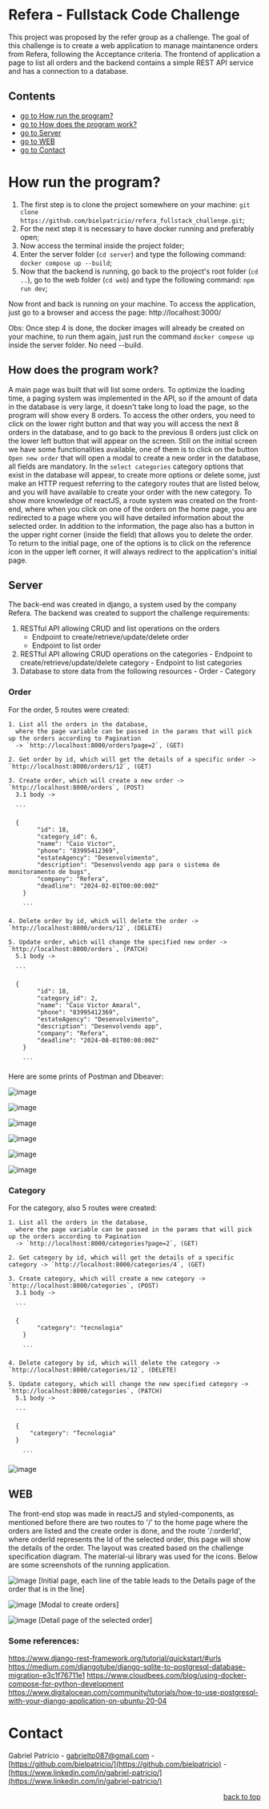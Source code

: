 # Refera - Fullstack Code Challenge

This project was proposed by the refer group as a challenge. The goal of this challenge is to create a web application to manage maintanence orders from Refera, following the Acceptance criteria. The frontend of application a page to list all orders and the backend contains a simple REST API service and has a connection to a database.

## Contents
- [go to How run the program?](#how-run-the-program)
- [go to How does the program work?](#how-does-the-program-work)
- [go to Server](#server)
- [go to WEB](#web)
- [go to Contact](#contact)

# How run the program?
  1. The first step is to clone the project somewhere on your machine: `git clone https://github.com/bielpatricio/refera_fullstack_challenge.git`;
  2. For the next step it is necessary to have docker running and preferably open;
  3. Now access the terminal inside the project folder;
  4. Enter the server folder (`cd server`) and type the following command: `docker compose up --build`;
  5. Now that the backend is running, go back to the project's root folder (`cd ..`), go to the web folder (`cd web`) and type the following command: `npm run dev`;
  
  Now front and back is running on your machine.
  To access the application, just go to a browser and access the page: http://localhost:3000/
  
  Obs: Once step 4 is done, the docker images will already be created on your machine, to run them again, just run the command `docker compose up` inside the server folder. No need --build.

## How does the program work?
  A main page was built that will list some orders. To optimize the loading time, a paging system was implemented in the API, so if the amount of data in the database is very large, it doesn't take long to load the page, so the program will show every 8 orders. To access the other orders, you need to click on the lower right button and that way you will access the next 8 orders in the database, and to go back to the previous 8 orders just click on the lower left button that will appear on the screen.
  Still on the initial screen we have some functionalities available, one of them is to click on the button `Open new order` that will open a modal to create a new order in the database, all fields are mandatory. In the `select categories` category options that exist in the database will appear, to create more options or delete some, just make an HTTP request referring to the category routes that are listed below, and you will have available to create your order with the new category.
  To show more knowledge of reactJS, a route system was created on the front-end, where when you click on one of the orders on the home page, you are redirected to a page where you will have detailed information about the selected order. In addition to the information, the page also has a button in the upper right corner (inside the field) that allows you to delete the order. To return to the initial page, one of the options is to click on the reference icon in the upper left corner, it will always redirect to the application's initial page.
  
## Server
  The back-end was created in django, a system used by the company Refera. The backend was created to support the challenge requirements:
  
  1. RESTful API allowing CRUD and list operations on the orders
     - Endpoint to create/retrieve/update/delete order
     - Endpoint to list order
  2. RESTful API allowing CRUD operations on the categories
    - Endpoint to create/retrieve/update/delete category
    - Endpoint to list categories
  3. Database to store data from the following resources
    - Order
    - Category
   
  ### Order
   For the order, 5 routes were created:
   
    1. List all the orders in the database, 
      where the page variable can be passed in the params that will pick up the orders according to Pagination
      -> `http://localhost:8000/orders?page=2`, (GET)
    
    2. Get order by id, which will get the details of a specific order -> `http://localhost:8000/orders/12`, (GET)
    
    3. Create order, which will create a new order -> `http://localhost:8000/orders`, (POST)
      3.1 body ->
      
      ```
      
      {
            "id": 18,
            "category_id": 6,
            "name": "Caio Victor",
            "phone": "83995412369",
            "estateAgency": "Desenvolvimento",
            "description": "Desenvolvendo app para o sistema de monitoramento de bugs",
            "company": "Refera",
            "deadline": "2024-02-01T00:00:00Z"
        }
        
        ```
  
    4. Delete order by id, which will delete the order -> `http://localhost:8000/orders/12`, (DELETE)
    
    5. Update order, which will change the specified new order -> `http://localhost:8000/orders`, (PATCH)
      5.1 body ->
      
      ```
      
      {
            "id": 18,
            "category_id": 2,
            "name": "Caio Victor Amaral",
            "phone": "83995412369",
            "estateAgency": "Desenvolvimento",
            "description": "Desenvolvendo app",
            "company": "Refera",
            "deadline": "2024-08-01T00:00:00Z"
        }
        
        ```
        
Here are some prints of Postman and Dbeaver:

![image](https://user-images.githubusercontent.com/32223762/209236553-0a0924bf-db93-4dd6-a42c-e2db149a65f8.png)

![image](https://user-images.githubusercontent.com/32223762/209234082-ba1e11b3-0ac0-44d1-8726-2c14d9269426.png)

![image](https://user-images.githubusercontent.com/32223762/209234345-61719fd4-a7a4-4caf-8893-4eb314284510.png)

![image](https://user-images.githubusercontent.com/32223762/209234668-293ac1d4-4c51-45e7-a37d-9cea46f986c4.png)

![image](https://user-images.githubusercontent.com/32223762/209234729-0f3540ba-81a8-499a-afd0-30f1aa5e4f0f.png)

![image](https://user-images.githubusercontent.com/32223762/209234896-5a323c28-b71d-4de5-bac1-78ae892fa1df.png)


### Category
   For the category, also 5 routes were created:
   
    1. List all the orders in the database, 
      where the page variable can be passed in the params that will pick up the orders according to Pagination 
      -> `http://localhost:8000/categories?page=2`, (GET)
    
    2. Get category by id, which will get the details of a specific category -> `http://localhost:8000/categories/4`, (GET)
    
    3. Create category, which will create a new category -> `http://localhost:8000/categories`, (POST)
      3.1 body ->
      
      ```
      
      {
            "category": "tecnologia"
        }
        
        ```
  
    4. Delete category by id, which will delete the category -> `http://localhost:8000/categories/12`, (DELETE)
    
    5. Update category, which will change the new specified category -> `http://localhost:8000/categories`, (PATCH)
      5.1 body ->
      
      ```
      
      {
          "category": "Tecnologia"
      }
        
        ```    

![image](https://user-images.githubusercontent.com/32223762/209234781-3719b338-e812-4a68-ad84-19b08983b854.png)





## WEB
  The front-end stop was made in reactJS and styled-components, as mentioned before there are two routes to '/' to the home page where the orders are listed and the create order is done, and the route '/:orderId', where orderId represents the Id of the selected order, this page will show the details of the order. The layout was created based on the challenge specification diagram. The material-ui library was used for the icons. Below are some screenshots of the running application.
  
 ![image](https://user-images.githubusercontent.com/32223762/209229915-46474269-3ec8-42ac-a2bf-f0e09c737671.png)
  [Initial page, each line of the table leads to the Details page of the order that is in the line]
  
![image](https://user-images.githubusercontent.com/32223762/209229361-d2e3d66c-0141-4c5c-ba44-5c3bce83e6c4.png)
 [Modal to create orders]

![image](https://user-images.githubusercontent.com/32223762/209229744-43f13e6f-61ef-4bfa-904b-b1b00775d81e.png)
[Detail page of the selected order]



### Some references:

https://www.django-rest-framework.org/tutorial/quickstart/#urls
https://medium.com/djangotube/django-sqlite-to-postgresql-database-migration-e3c1f76711e1
https://www.cloudbees.com/blog/using-docker-compose-for-python-development
https://www.digitalocean.com/community/tutorials/how-to-use-postgresql-with-your-django-application-on-ubuntu-20-04

# Contact

Gabriel Patrício - gabrieltp087@gmail.com - [https://github.com/bielpatricio/](https://github.com/bielpatricio) -[https://www.linkedin.com/in/gabriel-patricio/](https://www.linkedin.com/in/gabriel-patricio/)

<p align="right"><a href="#refera---fullstack-code-challenge">back to top</a></p>
